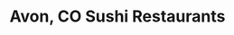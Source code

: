 ---
layout: city
title: Avon, CO Sushi Restaurants
permalink: /colorado/avon/
stateAbbr: CO
stateName: Colorado
cityName: Avon
---